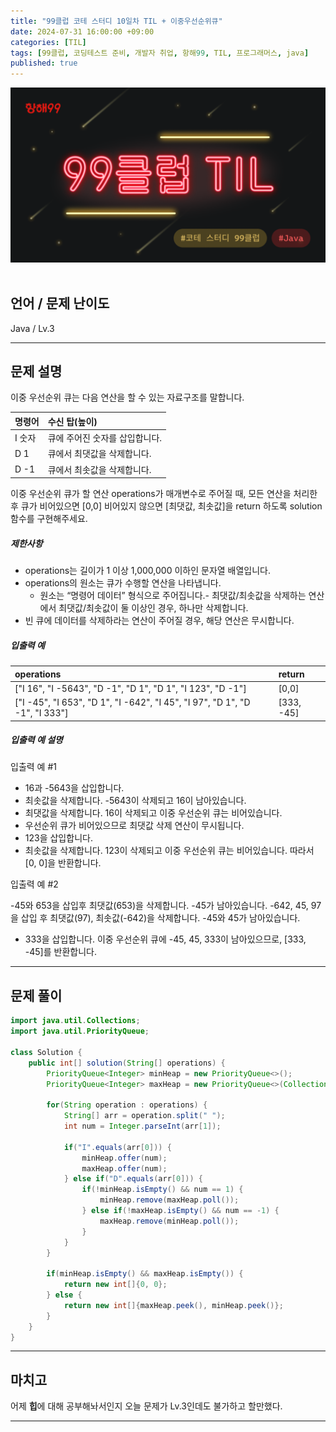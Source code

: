 ```yaml
---
title: "99클럽 코테 스터디 10일차 TIL + 이중우선순위큐"
date: 2024-07-31 16:00:00 +09:00
categories: [TIL]
tags: [99클럽, 코딩테스트 준비, 개발자 취업, 항해99, TIL, 프로그래머스, java]
published: true
---
```


![99club](/assets/img/java/til/99club_1.png)<br/><br/>

## **언어 / 문제 난이도** ##

Java / Lv.3

------

## **문제 설명** ##

이중 우선순위 큐는 다음 연산을 할 수 있는 자료구조를 말합니다.

| 명령어   | 수신 탑(높이) |
|:----|:-------|
| I 숫자   | 큐에 주어진 숫자를 삽입합니다. |
| D 1   | 큐에서 최댓값을 삭제합니다. |
| D -1   | 큐에서 최솟값을 삭제합니다. |

이중 우선순위 큐가 할 연산 operations가 매개변수로 주어질 때, 모든 연산을 처리한 후 큐가 비어있으면 [0,0] 비어있지 않으면 [최댓값, 최솟값]을 return 하도록 solution 함수를
구현해주세요.

##### **제한사항**

- operations는 길이가 1 이상 1,000,000 이하인 문자열 배열입니다.
- operations의 원소는 큐가 수행할 연산을 나타냅니다.
  - 원소는 “명령어 데이터” 형식으로 주어집니다.- 최댓값/최솟값을 삭제하는 연산에서 최댓값/최솟값이 둘 이상인 경우, 하나만 삭제합니다.
- 빈 큐에 데이터를 삭제하라는 연산이 주어질 경우, 해당 연산은 무시합니다.

##### **입출력 예**

| operations   | return |
|:----|:-------|
| ["I 16", "I -5643", "D -1", "D 1", "D 1", "I 123", "D -1"]   | [0,0] |
| ["I -45", "I 653", "D 1", "I -642", "I 45", "I 97", "D 1", "D -1", "I 333"]   | [333, -45] |

##### **입출력 예 설명**

입출력 예 #1<br/>

- 16과 -5643을 삽입합니다.
- 최솟값을 삭제합니다. -5643이 삭제되고 16이 남아있습니다.
- 최댓값을 삭제합니다. 16이 삭제되고 이중 우선순위 큐는 비어있습니다.
- 우선순위 큐가 비어있으므로 최댓값 삭제 연산이 무시됩니다.
- 123을 삽입합니다.
- 최솟값을 삭제합니다. 123이 삭제되고 이중 우선순위 큐는 비어있습니다.
  따라서 [0, 0]을 반환합니다.

입출력 예 #2<br/>

-45와 653을 삽입후 최댓값(653)을 삭제합니다. -45가 남아있습니다.
-642, 45, 97을 삽입 후 최댓값(97), 최솟값(-642)을 삭제합니다. -45와 45가 남아있습니다.

- 333을 삽입합니다.
  이중 우선순위 큐에 -45, 45, 333이 남아있으므로, [333, -45]를 반환합니다.

------

## **문제 풀이** ##

~~~java
import java.util.Collections;
import java.util.PriorityQueue;

class Solution {
    public int[] solution(String[] operations) {
        PriorityQueue<Integer> minHeap = new PriorityQueue<>();
        PriorityQueue<Integer> maxHeap = new PriorityQueue<>(Collections.reverseOrder());

        for(String operation : operations) {
            String[] arr = operation.split(" ");
            int num = Integer.parseInt(arr[1]);

            if("I".equals(arr[0])) {
                minHeap.offer(num);
                maxHeap.offer(num);
            } else if("D".equals(arr[0])) {
                if(!minHeap.isEmpty() && num == 1) {
                    minHeap.remove(maxHeap.poll());
                } else if(!maxHeap.isEmpty() && num == -1) {
                    maxHeap.remove(minHeap.poll());
                }
            }
        }

        if(minHeap.isEmpty() && maxHeap.isEmpty()) {
            return new int[]{0, 0};
        } else {
            return new int[]{maxHeap.peek(), minHeap.peek()};
        }
    }
}
~~~

------

## **마치고** ##

어제 **힙**에 대해 공부해놔서인지 오늘 문제가 Lv.3인데도 불가하고 할만했다.

------
